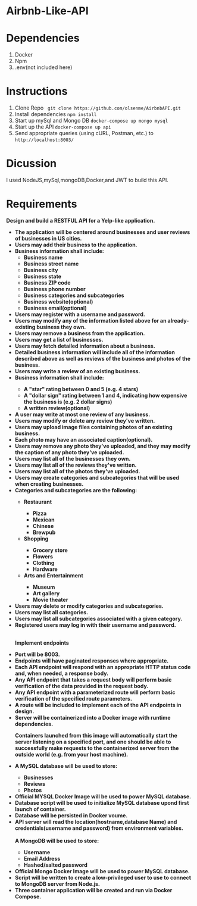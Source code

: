 # Airbnb-Like-API
# Dependencies 
1. Docker
2. Npm 
3. .env(not included here)

# Instructions

1. Clone Repo ``` git clone https://github.com/olsenme/AirbnbAPI.git```
2. Install dependencies ```npm install```
3. Start up mySql and Mongo DB ```docker-compose up mongo mysql``` 
4. Start up the API ```docker-compose up api```
5. Send appropriate queries (using cURL, Postman, etc.) to ```http://localhost:8003/```

# Dicussion
I used NodeJS,mySql,mongoDB,Docker,and JWT to build this API.

# Requirements

<b>Design and build a RESTFUL API for a Yelp-like application. <b> <br>
  <ul>
    <li>The application will be centered around businesses and user reviews of businesses in US cities. </li>
    <li>Users may add their business to the application.</li>
    <li> Business information shall include:
        <ul>
          <li>Business name </li>
          <li>Business street name</li>
          <li>Business city</li>
          <li>Business state</li>
          <li>Business ZIP code</li>
          <li>Business phone number</li>
          <li>Business categories and subcategories</li>
          <li>Business website(optional)</li>
          <li>Business email(optional)</li>
      </ul>
     </li>
    <li>Users may register with a username and password.</li>
    <li>Users may modify any of the information listed above for an already-existing business they own.</li>
    <li>Users may remove a business from the application.</li>
    <li>Users may get a list of businesses.</li>
    <li>Users may fetch detailed information about a business.</li>
    <li>Detailed business information will include all of the information described above as well as reviews of the business and photos of the business.</li>
    <li>Users may write a review of an existing business. </li>
    <li>Business information shall include:</li>
     <ul>
       <li>A "star" rating between 0 and 5 (e.g. 4 stars) </li>
       <li>A "dollar sign" rating between 1 and 4, indicating how expensive the business is (e.g. 2 dollar signs)</li>
       <li>A written review(optional)</li>
    </ul>
    <li>A user may write at most one review of any business.</li>
    <li>Users may modify or delete any review they've written.</li>
    <li>Users may upload image files containing photos of an existing business. </li>
    <li> Each photo may have an associated caption(optional).</li>
    <li>Users may remove any photo they've uploaded, and they may modify the caption of any photo they've uploaded.</li>
    <li>Users may list all of the businesses they own.</li>
    <li>Users may list all of the reviews they've written.</li>
    <li>Users may list all of the photos they've uploaded.</li>
    <li>Users may create categories and subcategories that will be used when creating businesses.</li>
    <li>Categories and subcategories are the following:</li>
    <ul>
       <li>Restaurant </li>
        <ul>
          <li>Pizza</li>
          <li>Mexican</li>
          <li>Chinese</li>
          <li>Brewpub</li>
      </ul>
       <li>Shopping </li>
      <ul>
          <li>Grocery store</li>
          <li>Flowers</li>
          <li>Clothing</li>
          <li>Hardware</li>
      </ul>
      <li>Arts and Entertainment </li>
      <ul>
          <li>Museum</li>
          <li>Art gallery</li>
          <li>Movie theater</li>
      </ul>
    </ul>
      <li>Users may delete or modify categories and subcategories.</li>
      <li>Users may list all categories. </li>
      <li>Users may list all subcategories associated with a given category.</li>
      <li>Registered users may log in with their username and password.</li><br>
    
<b>Implement endpoints<b><br>
  
  <li>Port will be 8003.</li>
  <li>Endpoints will have paginated responses where appropriate. </li>
  <li>Each API endpoint will respond with an appropriate HTTP status code and, when needed, a response body.</li>
  <li>Any API endpoint that takes a request body will perform basic verification of the data provided in the request body.</li>
  <li>Any API endpoint with a parameterized route will perform basic verification of the specified route parameters.</li>
  <li>A route will be included to implement each of the API endpoints in design. </li>
  <li>Server will be containerized into a Docker image with runtime dependencies.</li>
  <p>Containers launched from this image will automatically start the server listening on a specified port, and one should be able to successfully make requests to the containerized server from the outside world (e.g. from your host machine).</p>
<li><b>A MySQL database will be used to store:<b></li>
  <ul>
    <li>Businesses</li>
    <li>Reviews</li>
    <li>Photos</li>
  </ul>
  <li>Official MYSQL Docker Image will be used to power MySQL database.</li>
  <li>Database script will be used to initialize MySQL database upond first launch of container.</li>
  <li>Database will be persisted in Docker voume.</li>
   <li>API server will read the location(hostname,database Name) and credentials(username and password) from environment variables.</li><br>
  <b>A MongoDB will be used to store:<b>
    <ul>
      <li>Username</li>
      <li>Email Address</li>
      <li>Hashed/salted password</li>
    </ul>
    <li>Official Mongo Docker Image will be used to power MySQL database.</li>
    <li>Script will be written to create a low-privileged user to use to connect to MongoDB server from Node.js.</li>
    <li>Three container application will be created and run via Docker Compose. </li>
  </ul>
    
  
  
  
  
  
  
  
  
  

